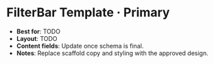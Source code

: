 # FilterBar Template · Primary

- **Best for**: TODO
- **Layout**: TODO
- **Content fields**: Update once schema is final.
- **Notes**: Replace scaffold copy and styling with the approved design.
